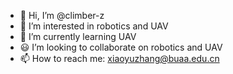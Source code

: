 - 👋 Hi, I’m @climber-z
- 👀 I’m interested in robotics and UAV
- 🌱 I’m currently learning UAV
- 😃 I’m looking to collaborate on robotics and UAV
- 📫 How to reach me: xiaoyuzhang@buaa.edu.cn

<!---
climber-z/climber-z is a ✨ special ✨ repository because its `README.md` (this file) appears on your GitHub profile.
You can click the Preview link to take a look at your changes.
--->
